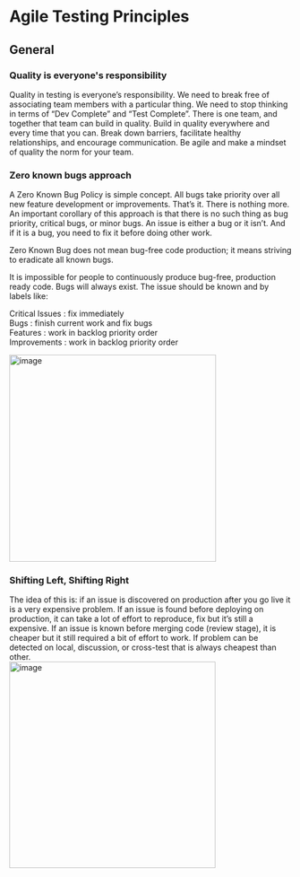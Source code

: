 # Agile Testing Principles

## General 

### Quality is everyone's responsibility
Quality in testing is everyone’s responsibility. We need to break free of associating team members with a particular thing. We need to stop thinking in terms of “Dev Complete” and “Test Complete”. There is one team, and together that team can build in quality. Build in quality everywhere and every time that you can. Break down barriers, facilitate healthy relationships, and encourage communication. Be agile and make a mindset of quality the norm for your team.

### Zero known bugs approach
A Zero Known Bug Policy is simple concept. All bugs take priority over all new feature development or improvements. That’s it. There is nothing more.
An important corollary of this approach is that there is no such thing as bug priority, critical bugs, or minor bugs. An issue is either a bug or it isn’t. And if it is a bug, you need to fix it before doing other work.

Zero Known Bug does not mean bug-free code production; it means striving to eradicate all known bugs. <br/>

It is impossible for people to continuously produce bug-free, production ready code. Bugs will always
exist. The issue should be known and	by labels like:

  Critical Issues : fix immediately <br/>
  Bugs : finish current work and fix bugs <br/>
  Features : work in backlog priority order <br/>
  Improvements : work in backlog priority order <br/>
  
<img width="369" alt="image" src="https://github.com/user-attachments/assets/8b574c8f-322e-4280-9b76-15a10365fae2">

### Shifting Left, Shifting Right
The idea of this is: if an issue is discovered on production after you go live it is a very expensive problem. If an issue is found before deploying on production, it can take a lot of effort to reproduce, fix but it’s still a expensive. If an issue is known before merging code (review stage), it is cheaper but it still required a bit of effort to work. If problem can be detected on local, discussion, or cross-test that is always cheapest than other. <br/>
<img width="368" alt="image" src="https://github.com/user-attachments/assets/a6e4d54f-ddff-4aee-9a2c-875cfd8dbde4">





